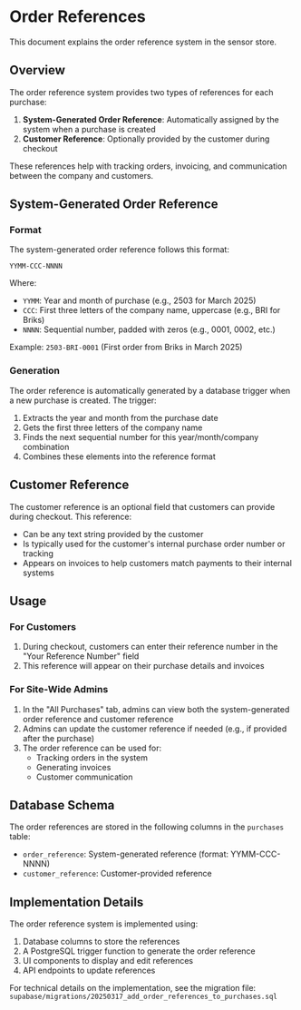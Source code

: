 # Order References

This document explains the order reference system in the sensor store.

## Overview

The order reference system provides two types of references for each purchase:

1. **System-Generated Order Reference**: Automatically assigned by the system when a purchase is created
2. **Customer Reference**: Optionally provided by the customer during checkout

These references help with tracking orders, invoicing, and communication between the company and customers.

## System-Generated Order Reference

### Format

The system-generated order reference follows this format:

```
YYMM-CCC-NNNN
```

Where:
- `YYMM`: Year and month of purchase (e.g., 2503 for March 2025)
- `CCC`: First three letters of the company name, uppercase (e.g., BRI for Briks)
- `NNNN`: Sequential number, padded with zeros (e.g., 0001, 0002, etc.)

Example: `2503-BRI-0001` (First order from Briks in March 2025)

### Generation

The order reference is automatically generated by a database trigger when a new purchase is created. The trigger:

1. Extracts the year and month from the purchase date
2. Gets the first three letters of the company name
3. Finds the next sequential number for this year/month/company combination
4. Combines these elements into the reference format

## Customer Reference

The customer reference is an optional field that customers can provide during checkout. This reference:

- Can be any text string provided by the customer
- Is typically used for the customer's internal purchase order number or tracking
- Appears on invoices to help customers match payments to their internal systems

## Usage

### For Customers

1. During checkout, customers can enter their reference number in the "Your Reference Number" field
2. This reference will appear on their purchase details and invoices

### For Site-Wide Admins

1. In the "All Purchases" tab, admins can view both the system-generated order reference and customer reference
2. Admins can update the customer reference if needed (e.g., if provided after the purchase)
3. The order reference can be used for:
   - Tracking orders in the system
   - Generating invoices
   - Customer communication

## Database Schema

The order references are stored in the following columns in the `purchases` table:

- `order_reference`: System-generated reference (format: YYMM-CCC-NNNN)
- `customer_reference`: Customer-provided reference

## Implementation Details

The order reference system is implemented using:

1. Database columns to store the references
2. A PostgreSQL trigger function to generate the order reference
3. UI components to display and edit references
4. API endpoints to update references

For technical details on the implementation, see the migration file:
`supabase/migrations/20250317_add_order_references_to_purchases.sql`